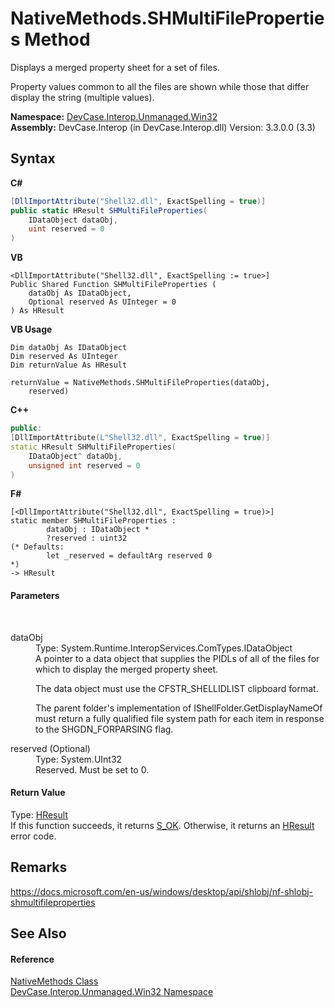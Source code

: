 # NativeMethods.SHMultiFileProperties Method 
 

Displays a merged property sheet for a set of files. 

 Property values common to all the files are shown while those that differ display the string (multiple values).

**Namespace:**&nbsp;<a href="N_DevCase_Interop_Unmanaged_Win32">DevCase.Interop.Unmanaged.Win32</a><br />**Assembly:**&nbsp;DevCase.Interop (in DevCase.Interop.dll) Version: 3.3.0.0 (3.3)

## Syntax

**C#**<br />
``` C#
[DllImportAttribute("Shell32.dll", ExactSpelling = true)]
public static HResult SHMultiFileProperties(
	IDataObject dataObj,
	uint reserved = 0
)
```

**VB**<br />
``` VB
<DllImportAttribute("Shell32.dll", ExactSpelling := true>]
Public Shared Function SHMultiFileProperties ( 
	dataObj As IDataObject,
	Optional reserved As UInteger = 0
) As HResult
```

**VB Usage**<br />
``` VB Usage
Dim dataObj As IDataObject
Dim reserved As UInteger
Dim returnValue As HResult

returnValue = NativeMethods.SHMultiFileProperties(dataObj, 
	reserved)
```

**C++**<br />
``` C++
public:
[DllImportAttribute(L"Shell32.dll", ExactSpelling = true)]
static HResult SHMultiFileProperties(
	IDataObject^ dataObj, 
	unsigned int reserved = 0
)
```

**F#**<br />
``` F#
[<DllImportAttribute("Shell32.dll", ExactSpelling = true)>]
static member SHMultiFileProperties : 
        dataObj : IDataObject * 
        ?reserved : uint32 
(* Defaults:
        let _reserved = defaultArg reserved 0
*)
-> HResult 

```


#### Parameters
&nbsp;<dl><dt>dataObj</dt><dd>Type: System.Runtime.InteropServices.ComTypes.IDataObject<br />A pointer to a data object that supplies the PIDLs of all of the files for which to display the merged property sheet. 

 The data object must use the CFSTR_SHELLIDLIST clipboard format. 

 The parent folder's implementation of IShellFolder.GetDisplayNameOf must return a fully qualified file system path for each item in response to the SHGDN_FORPARSING flag.</dd><dt>reserved (Optional)</dt><dd>Type: System.UInt32<br />Reserved. Must be set to 0.</dd></dl>

#### Return Value
Type: <a href="T_DevCase_Interop_Unmanaged_Win32_Enums_HResult">HResult</a><br />If this function succeeds, it returns <a href="T_DevCase_Interop_Unmanaged_Win32_Enums_HResult">S_OK</a>. Otherwise, it returns an <a href="T_DevCase_Interop_Unmanaged_Win32_Enums_HResult">HResult</a> error code.

## Remarks
<a href="https://docs.microsoft.com/en-us/windows/desktop/api/shlobj/nf-shlobj-shmultifileproperties" target="_blank">https://docs.microsoft.com/en-us/windows/desktop/api/shlobj/nf-shlobj-shmultifileproperties</a>

## See Also


#### Reference
<a href="T_DevCase_Interop_Unmanaged_Win32_NativeMethods">NativeMethods Class</a><br /><a href="N_DevCase_Interop_Unmanaged_Win32">DevCase.Interop.Unmanaged.Win32 Namespace</a><br />